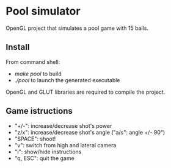 Pool simulator
==============

OpenGL project that simulates a pool game with 15 balls.

Install
------------

From command shell:
- _make pool_ to build
- _./pool_ to launch the generated executable

OpenGL and GLUT libraries are required to compile the project.

Game istructions
-----------------

- "+/-": increase/decrease shot's power
- "z/x": increase/decrease shot's angle ("a/s": angle +/- 90°)
- "SPACE": shoot!
- "v": switch from high and lateral camera
- "i": show/hide instructions
- "q, ESC": quit the game
